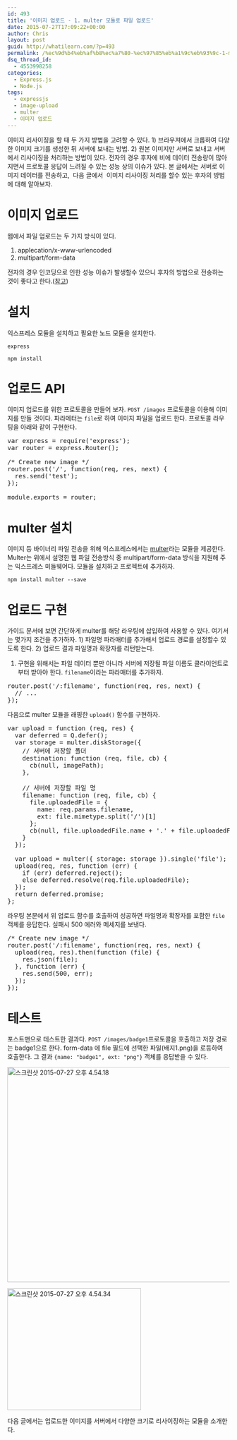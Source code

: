 ```yaml
---
id: 493
title: '이미지 업로드 - 1. multer 모듈로 파일 업로드'
date: 2015-07-27T17:09:22+00:00
author: Chris
layout: post
guid: http://whatilearn.com/?p=493
permalink: /%ec%9d%b4%eb%af%b8%ec%a7%80-%ec%97%85%eb%a1%9c%eb%93%9c-1-multer-%eb%aa%a8%eb%93%88%eb%a1%9c-%ed%8c%8c%ec%9d%bc-%ec%97%85%eb%a1%9c%eb%93%9c/
dsq_thread_id:
  - 4553998258
categories:
  - Express.js
  - Node.js
tags:
  - expressjs
  - image-upload
  - multer
  - 이미지 업로드
---
```

이미지 리사이징을 할 때 두 가지 방법을 고려할 수 있다. 1) 브라우져에서 크롭하여 다양한 이미지 크기를 생성한 뒤 서버에 보내는 방법. 2) 원본 이미지만 서버로 보내고 서버에서 리사이징을 처리하는 방법이 있다. 전자의 경우 후자에 비에 데이터 전송량이 많아지면서 프로토콜 응답이 느려질 수 있는 성능 상의 이슈가 있다. 본 글에서는 서버로 이미지 데이터를 전송하고,  다음 글에서  이미지 리사이징 처리를 할수 있는 후자의 방법에 대해 알아보자.

# 이미지 업로드

웹에서 파일 업로드는 두 가지 방식이 있다.
<ol>
	<li>applecation/x-www-urlencoded</li>
	<li>multipart/form-data</li>
</ol>
전자의 경우 인코딩으로 인한 성능 이슈가 발생할수 있으니 후자의 방법으로 전송하는 것이 좋다고 한다.(<a href="http://stackoverflow.com/questions/4007969/application-x-www-form-urlencoded-or-multipart-form-data">참고</a>)

# 설치

익스프레스 모듈을 설치하고 필요한 노드 모듈을 설치한다.

`express`

`npm install`

# 업로드 API

이미지 업로드를 위한 프로토콜을 만들어 보자. `POST /images` 프로토콜을 이용해 이미지를 만들 것이다. 파라메터는 `file`로 하여 이미지 파일을 업로드 한다. 프로토콜 라우팅을 아래와 같이 구현한다.
<pre class="lang:js decode:true " title="routes/images.js">var express = require('express');
var router = express.Router();

/* Create new image */
router.post('/', function(req, res, next) {
  res.send('test');
});

module.exports = router;
</pre>
# multer 설치

이미지 등 바이너리 파일 전송을 위해 익스프레스에서는 <a href="https://github.com/expressjs/multer">multer</a>라는 모듈을 제공한다. Multer는 위에서 설명한 웹 파일 전송방식 중 multipart/form-data 방식을 지원해 주는 익스프레스 미들웨어다. 모듈을 설치하고 프로젝트에 추가하자.

`npm install multer --save`

# 업로드 구현

가이드 문서에 보면 간단하게 multer를 해당 라우팅에 삽입하여 사용할 수 있다. 여기서는 몇가지 조건을 추가하자. 1) 파일명 파라매터를 추가해서 업로드 경로를 설정할수 있도록 한다. 2) 업로드 결과 파일명과 확장자를 리턴받는다.

1) 구현을 위해서는 파일 데이터 뿐만 아니라 서버에 저장될 파일 이름도 클라이언트로 부터 받아야 한다. `filename`이라는 파라매터를 추가하자.
<pre class="lang:js decode:true " title="routes/images.js">router.post('/:filename', function(req, res, next) {
  // ...
});</pre>
다음으로 multer 모듈을 래핑한 `upload()` 함수를 구현하자.
<pre class="lang:js decode:true" title="routes/images.js">var upload = function (req, res) {
  var deferred = Q.defer();
  var storage = multer.diskStorage({
    // 서버에 저장할 폴더 
    destination: function (req, file, cb) {
      cb(null, imagePath);
    },

    // 서버에 저장할 파일 명
    filename: function (req, file, cb) {
      file.uploadedFile = {
        name: req.params.filename,
        ext: file.mimetype.split('/')[1]
      };
      cb(null, file.uploadedFile.name + '.' + file.uploadedFile.ext);
    }
  });

  var upload = multer({ storage: storage }).single('file');
  upload(req, res, function (err) {
    if (err) deferred.reject();
    else deferred.resolve(req.file.uploadedFile);
  });
  return deferred.promise;
};</pre>
라우팅 본문에서 위 업로드 함수를 호출하여 성공하면 파일명과 확장자를 포함한 `file`객체를 응답한다. 실패시 500 에러와 메세지를 보낸다.
<pre class="lang:js decode:true" title="routes/images.js">/* Create new image */
router.post('/:filename', function(req, res, next) {
  upload(req, res).then(function (file) {
    res.json(file);
  }, function (err) {
    res.send(500, err);
  });
});</pre>
# 테스트

포스트맨으로 테스트한 결과다. `POST /images/badge1`프로토콜을 호출하고 저장 경로는 badge1으로 한다. form-data 에 file 필드에 선택한 파일(배지1.png)을 로등하여 호출한다. 그 결과 `{name: "badge1", ext: "png"}` 객체를 응답받을 수 있다.

<a href="http://whatilearn.com/wp-content/uploads/2015/07/스크린샷-2015-07-27-오후-4.54.18.png"><img class="  wp-image-501 aligncenter" src="http://whatilearn.com/wp-content/uploads/2015/07/스크린샷-2015-07-27-오후-4.54.18.png" alt="스크린샷 2015-07-27 오후 4.54.18" width="636" height="488" /></a>

<img class=" size-full wp-image-502 aligncenter" src="http://whatilearn.com/wp-content/uploads/2015/07/스크린샷-2015-07-27-오후-4.54.34.png" alt="스크린샷 2015-07-27 오후 4.54.34" width="303" height="276" />

다음 글에서는 업로드한 이미지를 서버에서 다양한 크기로 리사이징하는 모듈을 소개한다.

&nbsp;